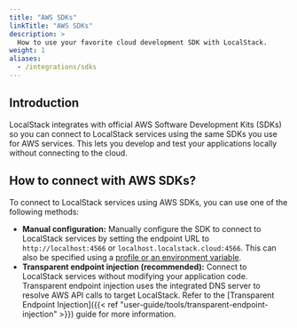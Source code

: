 ```yaml
---
title: "AWS SDKs"
linkTitle: "AWS SDKs"
description: >
  How to use your favorite cloud development SDK with LocalStack.
weight: 1
aliases:
  - /integrations/sdks
---
```


## Introduction

LocalStack integrates with official AWS Software Development Kits (SDKs) so you can connect to LocalStack services using the same SDKs you use for AWS services.
This lets you develop and test your applications locally without connecting to the cloud.

## How to connect with AWS SDKs?

To connect to LocalStack services using AWS SDKs, you can use one of the following methods:

-   **Manual configuration:** Manually configure the SDK to connect to LocalStack services by setting the endpoint URL to `http://localhost:4566` or `localhost.localstack.cloud:4566`.
This can also be specified using a [profile or an environment variable](https://docs.aws.amazon.com/sdkref/latest/guide/feature-ss-endpoints.html).
-   **Transparent endpoint injection (recommended):** Connect to LocalStack services without modifying your application code.
Transparent endpoint injection uses the integrated DNS server to resolve AWS API calls to target LocalStack. Refer to the [Transparent Endpoint Injection]({{< ref "user-guide/tools/transparent-endpoint-injection" >}}) guide for more information.
